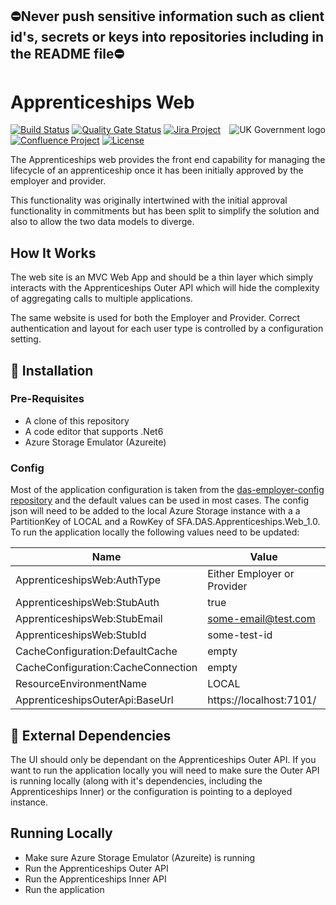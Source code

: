 ## ⛔Never push sensitive information such as client id's, secrets or keys into repositories including in the README file⛔

# Apprenticeships Web

<img src="https://avatars.githubusercontent.com/u/9841374?s=200&v=4" align="right" alt="UK Government logo">

[![Build Status](https://dev.azure.com/sfa-gov-uk/Digital%20Apprenticeship%20Service/_apis/build/status/das-apprenticeships-web?branchName=master)](https://dev.azure.com/sfa-gov-uk/Digital%20Apprenticeship%20Service/_build/latest?definitionId=das-apprenticeships-web&branchName=master)
[![Quality Gate Status](https://sonarcloud.io/api/project_badges/measure?project=_projectId_&metric=alert_status)](https://sonarcloud.io/dashboard?id=_projectId_)
[![Jira Project](https://img.shields.io/badge/Jira-Project-blue)](https://skillsfundingagency.atlassian.net/jira/software/c/projects/FLP/boards/753)
[![Confluence Project](https://img.shields.io/badge/Confluence-Project-blue)](https://skillsfundingagency.atlassian.net/wiki/spaces/NDL/pages/3480354918/Flexible+Payments+Models)
[![License](https://img.shields.io/badge/license-MIT-lightgrey.svg?longCache=true&style=flat-square)](https://en.wikipedia.org/wiki/MIT_License)

The Apprenticeships web provides the front end capability for managing the lifecycle of an apprenticeship once it has been initially approved by the employer and provider.

This functionality was originally intertwined with the initial approval functionality in commitments but has been split to simplify the solution and also to allow the two data models to diverge.

## How It Works

The web site is an MVC Web App and should be a thin layer which simply interacts with the Apprenticeships Outer API which will hide the complexity of aggregating calls to multiple applications.

The same website is used for both the Employer and Provider.  Correct authentication and layout for each user type is controlled by a configuration setting.

## 🚀 Installation

### Pre-Requisites

* A clone of this repository
* A code editor that supports .Net6
* Azure Storage Emulator (Azureite)

### Config

Most of the application configuration is taken from the [das-employer-config repository](https://github.com/SkillsFundingAgency/das-employer-config) and the default values can be used in most cases.  The config json will need to be added to the local Azure Storage instance with a a PartitionKey of LOCAL and a RowKey of SFA.DAS.Apprenticeships.Web_1.0. To run the application locally the following values need to be updated:

| Name                               | Value                                    |
| ---------------------------------- | ---------------------------------------- |
| ApprenticeshipsWeb:AuthType        | Either Employer or Provider              |
| ApprenticeshipsWeb:StubAuth        | true                                     |
| ApprenticeshipsWeb:StubEmail       | some-email@test.com                      |
| ApprenticeshipsWeb:StubId          | some-test-id                             |
| CacheConfiguration:DefaultCache    | empty                                    |
| CacheConfiguration:CacheConnection | empty                                    |
| ResourceEnvironmentName            | LOCAL                                    |
| ApprenticeshipsOuterApi:BaseUrl    | https://localhost:7101/                  |

## 🔗 External Dependencies

The UI should only be dependant on the Apprenticeships Outer API.  If you want to run the application locally you will need to make sure the Outer API is running locally (along with it's dependencies, including the Apprenticeships Inner) or the configuration is pointing to a deployed instance.

## Running Locally

* Make sure Azure Storage Emulator (Azureite) is running
* Run the Apprenticeships Outer API
* Run the Apprenticeships Inner API
* Run the application